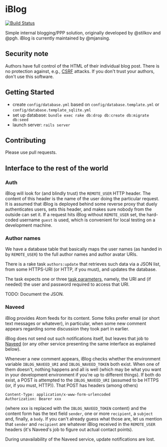 # iBlog

[![Build Status](https://travis-ci.org/innoq/iBlog.svg?branch=master)](https://travis-ci.org/innoq/iBlog)

Simple internal blogging/PPP solution, originally developed by @stilkov and @pgh.
iBlog is currently maintained by @mjansing.

## Security note

Authors have full control of the HTML of their
individual blog post. There is no protection
against, e.g.,
[CSRF](http://en.wikipedia.org/wiki/Cross-site_request_forgery)
attacks. If you don't trust your authors, don't use this software.

## Getting Started

* create `config/database.yml` based on `config/database.template.yml` or
  `config/database.template_sqlite.yml`
* set up database: `bundle exec rake db:drop db:create db:migrate db:seed`
* launch server: `rails server`

## Contributing

Please use pull requests.

## Interface to the rest of the world

### Auth

iBlog will look for (and blindly trust) the `REMOTE_USER`
HTTP header.  The content of this header is the name of the user
doing the particular request.  It is assumed that iBlog is
deployed behind some reverse proxy that duely authenticates
users, sets this header, and makes sure nobody from the outside
can set it.  If a request hits iBlog without `REMOTE_USER` set, the
hard-coded username `guest` is used, which is convenient for
local testing on a development machine.

### Author names

We have a database table that basically maps the user names (as
handed in by `REMOTE_USER`) to the full author names and author
avatar URIs.

There is a rake task `authors:update` that retrieves such data
via a JSON list, from some HTTPS-URI (or HTTP, if you must), and
updates the database.

The task expects one or three
[task parameters](http://docs.seattlerb.org/rake/doc/rakefile_rdoc.html#label-Tasks+that+Expect+Parameters),
namely, the URI and (if needed) the user and password required to
access that URI.

TODO: Document the JSON.

### Naveed

iBlog provides Atom feeds for its content.  Some folks prefer
email (or short text messages or whatever), in particular, when
some new comment appears regarding some discussion they took part
in earlier.

iBlog does not send out such notifications itself, but leaves that job
to [Naveed](https://github.com/innoq/naveed) (or any other service
presenting the same interface as explained below).

Whenever a new comment appears, iBlog checks whether the
environment variable `IBLOG_NAVEED_URI` and `IBLOG_NAVEED_TOKEN`
both exist.  When one of them doesn't, nothing happens and all is
well (which may be what you want in your development environment
if you're up to different things).  If both do exist, a POST is
attempted to the `IBLOG_NAVEED_URI` (assumed to be HTTPS (or, if
you must, HTTP)).  That POST has headers (among others)

    Content-Type: application/x-www-form-urlencoded
    Authorization: Bearer xxx

(where xxx is replaced with the `IBLOG_NAVEED_TOKEN` content) and
the content form has the text field `sender`, one or more
`recipient`, a `subject` and, finally, a `body`.  If you can't
already guess what those are, let us mention that `sender` and
`recipient` are whatever iBlog received in the `REMOTE_USER`
headers (it's Naveed's job to figure out actual contact points).

During unavailability of the Naveed service, update notifications
are lost.
